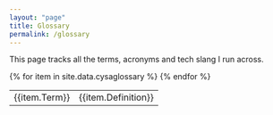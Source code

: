 ```yaml
---
layout: "page"
title: Glossary
permalink: /glossary
---
```


This page tracks all the terms, acronyms and tech slang I run across.

<table>
{% for item in site.data.cysaglossary %}
    <tr>
        <td>{{item.Term}}</td> 
        <td>{{item.Definition}}</td>
    </tr>
{% endfor %}
</table>


<!-- {{site.data.cysaglossary}} -->